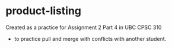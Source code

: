 product-listing
===============
Created as a practice for Assignment 2 Part 4 in UBC CPSC 310 
- to practice pull and merge with conflicts with another student.
